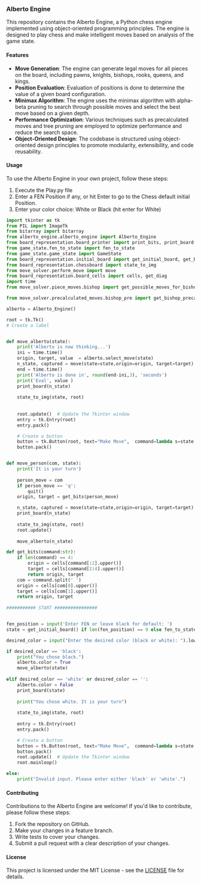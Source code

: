 ### Alberto Engine

This repository contains the Alberto Engine, a Python chess engine implemented using object-oriented programming principles. The engine is designed to play chess and make intelligent moves based on analysis of the game state.

#### Features

- **Move Generation**: The engine can generate legal moves for all pieces on the board, including pawns, knights, bishops, rooks, queens, and kings.
- **Position Evaluation**: Evaluation of positions is done to determine the value of a given board configuration.
- **Minimax Algorithm**: The engine uses the minimax algorithm with alpha-beta pruning to search through possible moves and select the best move based on a given depth.
- **Performance Optimization**: Various techniques such as precalculated moves and tree pruning are employed to optimize performance and reduce the search space.
- **Object-Oriented Design**: The codebase is structured using object-oriented design principles to promote modularity, extensibility, and code reusability.

#### Usage

To use the Alberto Engine in your own project, follow these steps:

1. Execute the Play.py file
2. Enter a FEN Position if any, or hit Enter to go to the Chess default initial Position.
3. Enter your color choice: White or Black (hit enter for White)

```python
import tkinter as tk
from PIL import ImageTk
from bitarray import bitarray
from alberto_engine.alberto_engine import Alberto_Engine
from board_representation.board_printer import print_bits, print_board
from game_state.fen_to_state import fen_to_state
from game_state.game_state import GameState
from board_representation.initial_board import get_initial_board, get_board_1, get_board_2
from board_representation.chessboard import state_to_img
from move_solver.perform_move import move
from board_representation.board_cells import cells, get_diag
import time
from move_solver.piece_moves.bishop import get_possible_moves_for_bishop

from move_solver.precalculated_moves.bishop_pre import get_bishop_precalculated 

alberto = Alberto_Engine()

root = tk.Tk()   
# Create a label


def move_alberto(state):
    print('Alberto is now thinking...')
    ini = time.time()
    origin, target, value  = alberto.select_move(state)
    n_state, captured = move(state=state,origin=origin, target=target)
    end = time.time()
    print('Alberto is done in', round(end-ini,3), 'seconds')
    print('Eval', value )
    print_board(n_state)
    
    state_to_img(state, root)
    
    
    root.update()  # Update the Tkinter window
    entry = tk.Entry(root)
    entry.pack()

    # Create a button
    button = tk.Button(root, text="Make Move",  command=lambda s=state: move_person(entry.get(), s))
    button.pack()


def move_person(com, state):
    print('It is your turn')
   
    person_move = com
    if person_move == 'q':
        quit()
    origin, target = get_bits(person_move)

    n_state, captured = move(state=state,origin=origin, target=target)
    print_board(n_state)
    
    state_to_img(state, root)
    root.update()
    
    move_alberto(n_state)

def get_bits(command:str):
    if len(command) == 4:
        origin = cells[command[:2].upper()]
        target = cells[command[2:4].upper()]
        return origin, target
    com = command.split(' ')
    origin = cells[com[0].upper()]
    target = cells[com[1].upper()]
    return origin, target
  
########### START ################


fen_position = input('Enter FEN or leave black for default: ')
state = get_initial_board() if len(fen_position) == 0 else fen_to_state(fen_position)

desired_color = input("Enter the desired color (black or white): ").lower()

if desired_color == 'black':
    print("You chose black.")
    alberto.color = True
    move_alberto(state)
    
elif desired_color == 'white' or desired_color == '':
    alberto.color = False
    print_board(state)
    
    print("You chose white. It is your turn")
    
    state_to_img(state, root)
    
    entry = tk.Entry(root)
    entry.pack()

    # Create a button
    button = tk.Button(root, text="Make Move",  command=lambda s=state: move_person(entry.get(), s))
    button.pack()
    root.update()  # Update the Tkinter window
    root.mainloop()

else:
    print("Invalid input. Please enter either 'black' or 'white'.")


```

#### Contributing

Contributions to the Alberto Engine are welcome! If you'd like to contribute, please follow these steps:

1. Fork the repository on GitHub.
2. Make your changes in a feature branch.
3. Write tests to cover your changes.
4. Submit a pull request with a clear description of your changes.

#### License

This project is licensed under the MIT License - see the [LICENSE](LICENSE) file for details.
